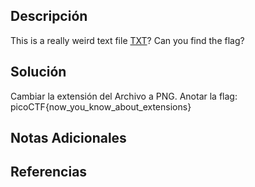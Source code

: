 ## Descripción 
This is a really weird text file [TXT](https://jupiter.challenges.picoctf.org/static/e7e5d188621ee705ceeb0452525412ef/flag.txt)? Can you find the flag?
## Solución
Cambiar la extensión del Archivo a PNG.
Anotar la flag: picoCTF{now_you_know_about_extensions}
## Notas Adicionales 
## Referencias